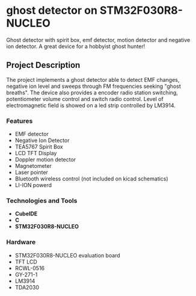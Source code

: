 # ghost detector on STM32F030R8-NUCLEO
Ghost detector with spirit box, emf detector, motion detector and negative ion detector. A great device for a hobbyist ghost hunter!

## Project Description
The project implements a ghost detector able to detect EMF changes, negative ion level and sweeps through FM frequencies seeking "ghost breaths". The device also provides a encoder radio station switching, potentiometer volume control and switch radio control. Level of electromagnetic field is showed on a led strip controlled by LM3914.  

### Features
- EMF detector
- Negative Ion Detector
- TEA5767 Spirit Box
- LCD TFT Display
- Doppler motion detector
- Magnetometer
- Laser pointer
- Bluetooth wireless control (not included on kicad schematics)
- LI-ION powerd 

### Technologies and Tools
- **CubeIDE**  
- **C**  
- **STM32F030R8-NUCLEO**

### Hardware
- STM32F030R8-NUCLEO evaluation board
- TFT LCD
- RCWL-0516
- GY-271-1
- LM3914
- TDA2030
